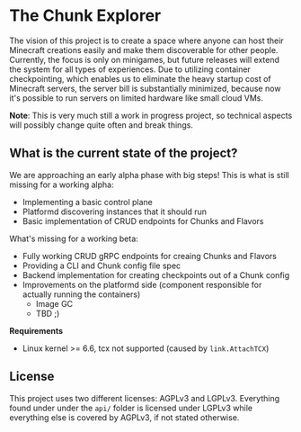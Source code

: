 # The Chunk Explorer

The vision of this project is to create a space where anyone can host their Minecraft creations easily and make them discoverable for other people.
Currently, the focus is only on minigames, but future releases will extend the system for all types of experiences. Due to utilizing container checkpointing, 
which enables us to eliminate the heavy startup cost of Minecraft servers, the server bill is substantially minimized, because now it's possible to run servers
on limited hardware like small cloud VMs.

**Note**: This is very much still a work in progress project, so technical aspects will possibly change quite often and break things.

## What is the current state of the project?

We are approaching an early alpha phase with big steps! This is what is still missing for a working alpha:
* Implementing a basic control plane
* Platformd discovering instances that it should run
* Basic implementation of CRUD endpoints for Chunks and Flavors

What's missing for a working beta:
* Fully working CRUD gRPC endpoints for creaing Chunks and Flavors
* Providing a CLI and Chunk config file spec
* Backend implementation for creating checkpoints out of a Chunk config
* Improvements on the platformd side (component responsible for actually running the containers)
  * Image GC
  * TBD ;)

**Requirements**
* Linux kernel >= 6.6, tcx not supported (caused by `link.AttachTCX`)

## License
This project uses two different licenses: AGPLv3 and LGPLv3. Everything found under under the `api/` folder is licensed under LGPLv3 while everything else is covered by AGPLv3, if not stated otherwise.


